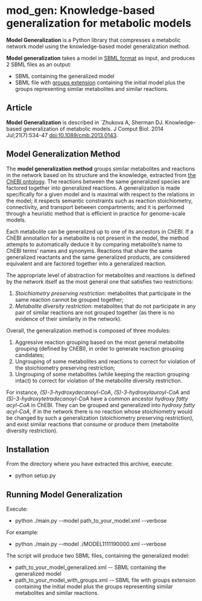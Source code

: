 # mod_gen: Knowledge-based generalization for metabolic models

**Model Generalization** is a Python library that compresses a metabolic network model
using the knowledge-based model generalization method.

**Model generalization** takes a model in [SBML format](http://sbml.org/) as input, and produces 2 SBML files as an output:
* SBML containing the generalized model
* SBML file with [groups extension](http://sbml.org/Documents/Specifications/SBML_Level_3/Packages/groups>)
containing the initial model plus the groups representing similar metabolites and similar reactions.

## Article

**Model Generalization** is described in `Zhukova A, Sherman DJ. Knowledge-based generalization of metabolic models.
J Comput Biol. 2014 Jul;21(7):534-47 [doi:10.1089/cmb.2013.0143](http://identifiers.org/doi/10.1089/cmb.2013.0143).


## Model Generalization Method

The **model generalization method** groups similar metabolites and reactions in the network
based on its structure and the knowledge, extracted from [the ChEBI ontology](http://www.ebi.ac.uk/chebi/).
The reactions between the same generalized species are factored together into generalized reactions.
A generalization is made specifically for a given model and is maximal with respect to the relations in the model;
it respects semantic constraints such as reaction stoichiometry, connectivity, and transport between compartments;
and it is performed through a heuristic method that is efficient in practice for genome-scale models.

Each metabolite can be generalized up to one of its ancestors in ChEBI. If a ChEBI annotation for a metabolite
is not present in the model, the method attempts to automatically deduce it by comparing metabolite’s name
to ChEBI terms’ names and synonyms. Reactions that share the same generalized reactants and
the same generalized products, are considered equivalent and are factored together into a generalized reaction.

The appropriate level of abstraction for metabolites and reactions is defined by the network itself as
the most general one that satisfies two restrictions:
1. *Stoichiometry preserving restriction:* metabolites that participate in the same reaction cannot be grouped together;
2. *Metabolite diversity restriction:* metabolites that do not participate in any pair of similar reactions are not
  grouped together (as there is no evidence of their similarity in the network).

Overall, the generalization method is composed of three modules:
1. Aggressive reaction grouping based on the most general metabolite grouping (defined by ChEBI),
in order to generate reaction grouping candidates;
2. Ungrouping of some metabolites and reactions to correct for violation of the stoichiometry preserving restriction;
3. Ungrouping of some metabolites (while keeping the reaction grouping intact) to correct for violation of
the metabolite diversity restriction.

For instance, *(S)-3-hydroxydecanoyl-CoA*, *(S)-3-hydroxylauroyl-CoA* and *(S)-3-hydroxytetradecanoyl-CoA*
have a common ancestor *hydroxy fatty acyl-CoA* in ChEBI. They can be grouped and generalized into *hydroxy fatty acyl-CoA*,
if in the network there is no reaction whose stoichiometry would be changed by such a generalization
(stoichiometry preserving restriction), and exist similar reactions that consume or produce them
(metabolite diversity restriction).


## Installation

From the directory where you have extracted this archive, execute:
* python setup.py


## Running Model Generalization

Execute:
* python ./main.py --model path_to_your_model.xml --verbose

For example:
* python ./main.py --model ./MODEL1111190000.xml --verbose

The script will produce two SBML files, containing the generalized model:
* path_to_your_model_generalized.xml -- SBML containing the generalized model
* path_to_your_model_with_groups.xml -- SBML file with groups extension containing the initial model
  plus the groups representing similar metabolites and similar reactions.
